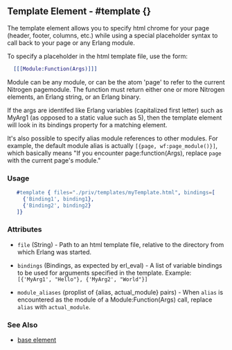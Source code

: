 

## Template Element - #template {}


  The template element allows you to specify html chrome for your page (header, footer, columns, etc.)
  while using a special placeholder syntax to call back to your page or any Erlang module.

  To specify a placeholder in the html template file, use the form:
  
```erlang
  [[[Module:Function(Args)]]]

```

  Module can be any module, or can be the atom 'page' to refer to the current
  Nitrogen pagemodule.  The function must return either one or more Nitrogen
  elements, an Erlang string, or an Erlang binary.

  If the args are identifed like Erlang variables (capitalized first letter)
  such as MyArg1 (as opposed to a static value such as 5), then the template
  element will look in its bindings property for a matching element.

  It's also possible to specify alias module references to other modules. For
  example, the default module alias is actually `[{page, wf:page_module()}]`,
  which basically means "If you encounter page:function(Args), replace `page`
  with the current page's module." 

### Usage

```erlang
   #template { files="./priv/templates/myTemplate.html", bindings=[
     {'Binding1', binding1},
     {'Binding2', binding2}
   ]}

```

### Attributes

   * `file` (String) - Path to an html template file, relative
      to the directory from which Erlang was started.

   * `bindings` (Bindings, as expected by erl_eval) - A list of
      variable bindings to be used for arguments specified in the
      template. Example: `[{'MyArg1', "Hello"}, {'MyArg2', "World"}]`

   * `module_aliases` (proplist of {alias, actual_module} pairs) - When 
      `alias` is encountered as the module of a Module:Function(Args) call,
      replace `alias` with `actual_module`.

### See Also

 *  [base element](./base.html)

 
